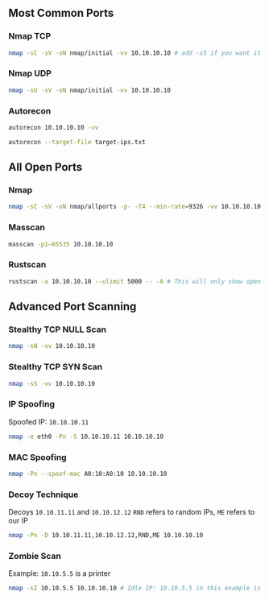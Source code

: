 ## Most Common Ports
### Nmap TCP
```bash
nmap -sC -sV -oN nmap/initial -vv 10.10.10.10 # add -sS if you want it to be stealthy
```
### Nmap UDP
```bash
nmap -sU -sV -oN nmap/initial -vv 10.10.10.10
```
### Autorecon
```bash
autorecon 10.10.10.10 -vv
```
```bash
autorecon --target-file target-ips.txt
```
## All Open Ports
### Nmap
```bash
nmap -sC -sV -oN nmap/allports -p- -T4 --min-rate=9326 -vv 10.10.10.10  # add -sS if you want it to be stealthy
```
### Masscan
```bash
masscan -p1–65535 10.10.10.10
```
### Rustscan
```bash
rustscan -a 10.10.10.10 --ulimit 5000 -- -A # This will only show open ports, services & versions wont be shown
```
## Advanced Port Scanning
### Stealthy TCP NULL Scan
```bash
nmap -sN -vv 10.10.10.10
```
### Stealthy TCP SYN Scan
```bash
nmap -sS -vv 10.10.10.10
```
### IP Spoofing
Spoofed IP: `10.10.10.11`
```bash
nmap -e eth0 -Pn -S 10.10.10.11 10.10.10.10
```
### MAC Spoofing
```bash
nmap -Pn --spoof-mac A0:10:A0:10 10.10.10.10
```
### Decoy Technique
Decoys `10.10.11.11` and `10.10.12.12`
`RND` refers to random IPs, `ME` refers to our IP
```bash
nmap -Pn -D 10.10.11.11,10.10.12.12,RND,ME 10.10.10.10
```
### Zombie Scan
Example: `10.10.5.5` is a printer
```bash
nmap -sI 10.10.5.5 10.10.10.10 # Idle IP: 10.10.5.5 in this example is a rarely used printer
```